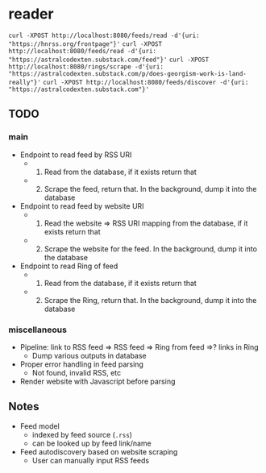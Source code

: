 # reader

`curl -XPOST http://localhost:8080/feeds/read -d'{uri: "https://hnrss.org/frontpage"}'`
`curl -XPOST http://localhost:8080/feeds/read -d'{uri: "https://astralcodexten.substack.com/feed"}'`
`curl -XPOST http://localhost:8080/rings/scrape -d'{uri: "https://astralcodexten.substack.com/p/does-georgism-work-is-land-really"}'`
`curl -XPOST http://localhost:8080/feeds/discover -d'{uri: "https://astralcodexten.substack.com"}'`

## TODO

### main
 - Endpoint to read feed by RSS URI
   - 1) Read from the database, if it exists return that
   - 2) Scrape the feed, return that. In the background, dump it into the database
 - Endpoint to read feed by website URI
   - 1) Read the website => RSS URI mapping from the database, if it exists return that
   - 2) Scrape the website for the feed. In the background, dump it into the database
 - Endpoint to read Ring of feed
   - 1) Read from the database, if it exists return that
   - 2) Scrape the Ring, return that. In the background, dump it into the database

### miscellaneous
- Pipeline: link to RSS feed => RSS feed => Ring from feed =>? links in Ring
   - Dump various outputs in database
 - Proper error handling in feed parsing
   - Not found, invalid RSS, etc
 - Render website with Javascript before parsing

## Notes
 - Feed model
   - indexed by feed source (`.rss`)
   - can be looked up by feed link/name
 - Feed autodiscovery based on website scraping
   - User can manually input RSS feeds
